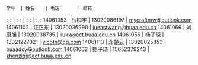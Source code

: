     学号  | 姓名    | 电话       | 邮箱
 :-:      | :-:    | :-:        | :-:
 14061053 | 岳桐宇 | 13020086197 | mycraftmw@outlook.com
 14061102 | 汪正东 | 13020036990 | jueastwang@buaa.edu.cn
 14061066 | 刘康旭 | 13020038735 | liukx@act.buaa.edu.cn 
 14061056 | 杨子琛 | 13021227021 | yicotn@qq.com 
 14061113 | 邓楚云 | 13020025853 | buaadcy@outlook.com
 14061062 | 甄子琦 | 15652379243 | zhenziqi@act.buaa.edu.cn